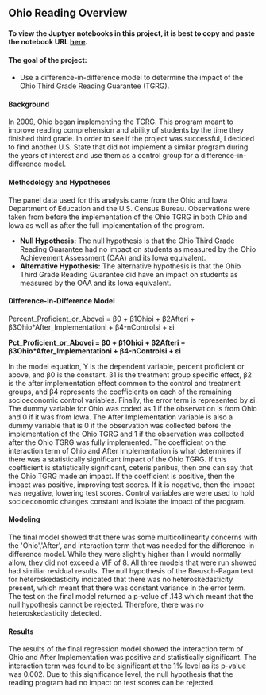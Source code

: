 ## Ohio Reading Overview
#### To view the Juptyer notebooks in this project, it is best to copy and paste the notebook URL [here](https://nbviewer.jupyter.org/).

#### The goal of the project:
 - Use a difference-in-difference model to determine the impact of the Ohio Third Grade Reading Guarantee (TGRG).

#### Background
In 2009, Ohio began implementing the TGRG. This program meant to improve reading comprehension and ability of students by the time they finished third grade. In order to see if the project was successful, I decided to find another U.S. State that did not implement a similar program during the years of interest and use them as a control group for a difference-in-difference model.

#### Methodology and Hypotheses 
The panel data used for this analysis came from the Ohio and Iowa Department of Education and the U.S. Census Bureau. Observations were taken from before the implementation of the Ohio TGRG in both Ohio and Iowa as well as after the full implementation of the program.
* **Null Hypothesis:** The null hypothesis is that the Ohio Third Grade Reading Guarantee had no impact on students as measured by the Ohio Achievement Assessment (OAA) and its Iowa equivalent.
* **Alternative Hypothesis:** The alternative hypothesis is that the Ohio Third Grade Reading Guarantee did have an impact on students as measured by the OAA and its Iowa equivalent.

#### Difference-in-Difference Model
Percent_Proficient_or_Abovei = β0 + β1Ohioi + β2Afteri + β3Ohio*After_Implementationi + β4-nControlsi + εi

**Pct_Proficient_or_Abovei = β0 + β1Ohioi + β2Afteri + β3Ohio*After_Implementationi + β4-nControlsi + εi**

In the model equation, Y is the dependent variable, percent proficient or above, and β0 is the constant. β1 is the treatment group specific effect, β2 is the after implementation effect common to the control and treatment groups, and β4 represents the coefficients on each of the remaining socioeconomic control variables. Finally, the error term is represented by εi. The dummy variable for Ohio was coded as 1 if the observation is from Ohio and 0 if it was from Iowa. The After Implementation variable is also a dummy variable that is 0 if the observation was collected before the implementation of the Ohio TGRG and 1 if the observation was collected after the Ohio TGRG was fully implemented. The coefficient on the interaction term of Ohio and After Implementation is what determines if there was a statistically significant impact of the Ohio TGRG. If this coefficient is statistically significant, ceteris paribus, then one can say that the Ohio TGRG made an impact. If the coefficient is positive, then the impact was positive, improving test scores. If it is negative, then the impact was negative, lowering test scores. Control variables are were used to hold socioeconomic changes constant and isolate the impact of the program.

#### Modeling
The final model showed that there was some multicollinearity concerns with the 'Ohio','After', and interaction term that was needed for the difference-in-difference model. While they were slightly higher than I would normally allow, they did not exceed a VIF of 8. All three models that were run showed had similiar residual results. The null hypothesis of the Breusch-Pagan test for heteroskedasticity indicated that there was no heteroskedasticity present, which meant that there was constant variance in the error term. The test on the final model returned a p-value of .143 which meant that the null hypothesis cannot be rejected. Therefore, there was no heteroskedasticity detected.

#### Results
The results of the final regression model showed the interaction term of Ohio and After Implementation was positive and statistically significant. The interaction term was found to be significant at the 1% level as its p-value was 0.002. Due to this significance level, the null hypothesis that the reading program had no impact on test scores can be rejected.
